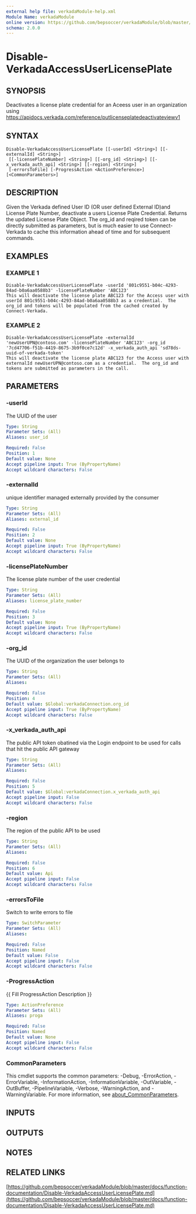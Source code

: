 ```yaml
---
external help file: verkadaModule-help.xml
Module Name: verkadaModule
online version: https://github.com/bepsoccer/verkadaModule/blob/master/docs/function-documentation/Disable-VerkadaAccessUserLicensePlate.md
schema: 2.0.0
---
```


# Disable-VerkadaAccessUserLicensePlate

## SYNOPSIS
Deactivates a license plate credential for an Aceess user in an organization using https://apidocs.verkada.com/reference/putlicenseplatedeactivateviewv1

## SYNTAX

```
Disable-VerkadaAccessUserLicensePlate [[-userId] <String>] [[-externalId] <String>]
 [[-licensePlateNumber] <String>] [[-org_id] <String>] [[-x_verkada_auth_api] <String>] [[-region] <String>]
 [-errorsToFile] [-ProgressAction <ActionPreference>] [<CommonParameters>]
```

## DESCRIPTION
Given the Verkada defined User ID (OR user defined External ID)and License Plate Number, deactivate a users License Plate Credential.
Returns the updated License Plate Object.
The org_id and reqired token can be directly submitted as parameters, but is much easier to use Connect-Verkada to cache this information ahead of time and for subsequent commands.

## EXAMPLES

### EXAMPLE 1
```
Disable-VerkadaAccessUserLicensePlate -userId '801c9551-b04c-4293-84ad-b0a6aa0588b3' -licensePlateNumber 'ABC123'
This will deactivate the license plate ABC123 for the Access user with userId 801c9551-b04c-4293-84ad-b0a6aa0588b3 as a credential.  The org_id and tokens will be populated from the cached created by Connect-Verkada.
```

### EXAMPLE 2
```
Disable-VerkadaAccessUserLicensePlate -externalId 'newUserUPN@contoso.com' -licensePlateNumber 'ABC123' -org_id '7cd47706-f51b-4419-8675-3b9f0ce7c12d' -x_verkada_auth_api 'sd78ds-uuid-of-verkada-token'
This will deactivate the license plate ABC123 for the Access user with externalId newUserUPN@contoso.com as a credential.  The org_id and tokens are submitted as parameters in the call.
```

## PARAMETERS

### -userId
The UUID of the user

```yaml
Type: String
Parameter Sets: (All)
Aliases: user_id

Required: False
Position: 1
Default value: None
Accept pipeline input: True (ByPropertyName)
Accept wildcard characters: False
```

### -externalId
unique identifier managed externally provided by the consumer

```yaml
Type: String
Parameter Sets: (All)
Aliases: external_id

Required: False
Position: 2
Default value: None
Accept pipeline input: True (ByPropertyName)
Accept wildcard characters: False
```

### -licensePlateNumber
The license plate number of the user credential

```yaml
Type: String
Parameter Sets: (All)
Aliases: license_plate_number

Required: False
Position: 3
Default value: None
Accept pipeline input: True (ByPropertyName)
Accept wildcard characters: False
```

### -org_id
The UUID of the organization the user belongs to

```yaml
Type: String
Parameter Sets: (All)
Aliases:

Required: False
Position: 4
Default value: $Global:verkadaConnection.org_id
Accept pipeline input: True (ByPropertyName)
Accept wildcard characters: False
```

### -x_verkada_auth_api
The public API token obatined via the Login endpoint to be used for calls that hit the public API gateway

```yaml
Type: String
Parameter Sets: (All)
Aliases:

Required: False
Position: 5
Default value: $Global:verkadaConnection.x_verkada_auth_api
Accept pipeline input: False
Accept wildcard characters: False
```

### -region
The region of the public API to be used

```yaml
Type: String
Parameter Sets: (All)
Aliases:

Required: False
Position: 6
Default value: Api
Accept pipeline input: False
Accept wildcard characters: False
```

### -errorsToFile
Switch to write errors to file

```yaml
Type: SwitchParameter
Parameter Sets: (All)
Aliases:

Required: False
Position: Named
Default value: False
Accept pipeline input: False
Accept wildcard characters: False
```

### -ProgressAction
{{ Fill ProgressAction Description }}

```yaml
Type: ActionPreference
Parameter Sets: (All)
Aliases: proga

Required: False
Position: Named
Default value: None
Accept pipeline input: False
Accept wildcard characters: False
```

### CommonParameters
This cmdlet supports the common parameters: -Debug, -ErrorAction, -ErrorVariable, -InformationAction, -InformationVariable, -OutVariable, -OutBuffer, -PipelineVariable, -Verbose, -WarningAction, and -WarningVariable. For more information, see [about_CommonParameters](http://go.microsoft.com/fwlink/?LinkID=113216).

## INPUTS

## OUTPUTS

## NOTES

## RELATED LINKS

[https://github.com/bepsoccer/verkadaModule/blob/master/docs/function-documentation/Disable-VerkadaAccessUserLicensePlate.md](https://github.com/bepsoccer/verkadaModule/blob/master/docs/function-documentation/Disable-VerkadaAccessUserLicensePlate.md)

